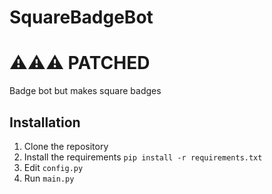 # SquareBadgeBot

# ⚠️⚠️⚠️ PATCHED
 Badge bot but makes square badges


## Installation
1. Clone the repository
2. Install the requirements
```pip install -r requirements.txt```
3. Edit `config.py`
4. Run `main.py`
